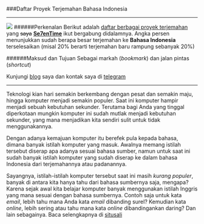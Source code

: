 ###Daftar Proyek Terjemahan Bahasa Indonesia
* * *
[![](https://liberapay.com/assets/widgets/donate.svg)](https://liberapay.com/Se7enTime/donate)
######Perkenalan 
Berikut adalah [daftar berbagai proyek terjemahan](https://github.com/Se7enTime/Nasionalisasi-Bahasa-Indonesia/blob/master/tabel-proyek-terjemahan.md) yang ~~saya~~ [**Se7enTime**](https://se7entime.wordpress.com/)
ikut bergabung didalamnya. Angka persen menunjukkan sudah berapa besar terjemahan ke **Bahasa Indonesia** terselesaikan (misal 20% berarti terjemahan baru rampung sebanyak 20%)

######Maksud dan Tujuan
Sebagai markah (*bookmark*) dan jalan pintas (*shortcut*)

Kunjungi [blog](https://se7entime.wordpress.com/) saya dan kontak saya di [telegram](https://telegram.me/Se7enTime)
* * *
Teknologi kian hari semakin berkembang dengan pesat dan semakin maju, hingga komputer menjadi semakin populer. Saat ini komputer hampir menjadi sebuah kebutuhan sekunder. Terutama bagi Anda yang tinggal diperkotaan mungkin komputer ini sudah mutlak menjadi kebutuhan sekunder, yang mana menjadikan kita sendiri sulit untuk tidak menggunakannya.

Dengan adanya kemajuan komputer itu berefek pula kepada bahasa, dimana banyak istilah komputer yang masuk. Awalnya memang istilah tersebut diserap apa adanya sesuai bahasa sumber, namun untuk saat ini sudah banyak istilah komputer yang sudah diserap ke dalam bahasa Indonesia dari terjemahannya atau padanannya.

Sayangnya, istilah-istilah komputer tersebut saat ini masih *kurang populer*, banyak di antara kita hanya tahu dari bahasa sumbernya saja, mengapa? Karena sejak awal kita belajar komputer banyak menggunakan istilah Inggris yang mana sesuai dengan bahasa sumbernya. Contoh saja untuk kata _email_, lebih tahu mana Anda kata _email_ dibanding surel? Kemudian kata _online_, lebih sering atau tahu mana kata _online_ dibandingankan daring? Dan lain sebagainya. Baca selengkapnya di [situsali](https://situsali.com/mari-kita-populerkan-istilah-komputer-berbahasa-indonesia/)
